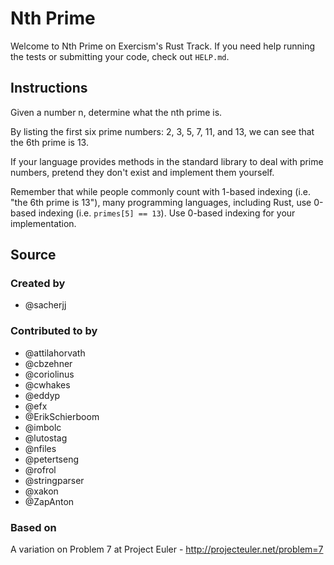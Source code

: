 # Nth Prime

Welcome to Nth Prime on Exercism's Rust Track.
If you need help running the tests or submitting your code, check out `HELP.md`.

## Instructions

Given a number n, determine what the nth prime is.

By listing the first six prime numbers: 2, 3, 5, 7, 11, and 13, we can see that
the 6th prime is 13.

If your language provides methods in the standard library to deal with prime
numbers, pretend they don't exist and implement them yourself.

Remember that while people commonly count with 1-based indexing (i.e. "the 6th prime is 13"), many programming languages, including Rust, use 0-based indexing (i.e. `primes[5] == 13`). Use 0-based indexing for your implementation.

## Source

### Created by

- @sacherjj

### Contributed to by

- @attilahorvath
- @cbzehner
- @coriolinus
- @cwhakes
- @eddyp
- @efx
- @ErikSchierboom
- @imbolc
- @lutostag
- @nfiles
- @petertseng
- @rofrol
- @stringparser
- @xakon
- @ZapAnton

### Based on

A variation on Problem 7 at Project Euler - http://projecteuler.net/problem=7